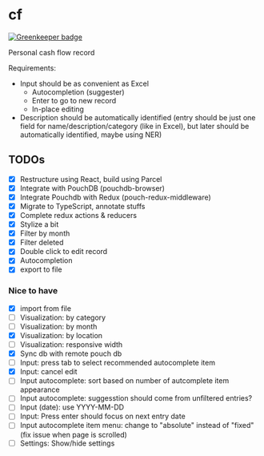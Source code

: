 # cf

[![Greenkeeper badge](https://badges.greenkeeper.io/kenrick95/cf.svg)](https://greenkeeper.io/)

Personal cash flow record

Requirements:
- Input should be as convenient as Excel
  - Autocompletion (suggester)
  - Enter to go to new record
  - In-place editing
- Description should be automatically identified (entry should be just one field for name/description/category (like in Excel), but later should be automatically identified, maybe using NER)

## TODOs

- [x] Restructure using React, build using Parcel
- [x] Integrate with PouchDB (pouchdb-browser)
- [x] Integrate Pouchdb with Redux (pouch-redux-middleware)
- [x] Migrate to TypeScript, annotate stuffs
- [x] Complete redux actions & reducers
- [x] Stylize a bit
- [x] Filter by month
- [x] Filter deleted
- [x] Double click to edit record
- [x] Autocompletion
- [x] export to file

### Nice to have
- [x] import from file
- [ ] Visualization: by category
- [ ] Visualization: by month
- [x] Visualization: by location
- [ ] Visualization: responsive width
- [x] Sync db with remote pouch db
- [ ] Input: press tab to select recommended autocomplete item
- [x] Input: cancel edit
- [ ] Input autocomplete: sort based on number of autcomplete item appearance
- [ ] Input autocomplete: suggesstion should come from unfiltered entries?
- [ ] Input (date): use YYYY-MM-DD
- [ ] Input: Press enter should focus on next entry date
- [ ] Input autocomplete item menu: change to "absolute" instead of "fixed" (fix issue when page is scrolled)
- [ ] Settings: Show/hide settings
